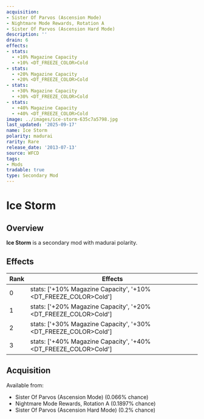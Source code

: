 ```yaml
---
acquisition:
- Sister Of Parvos (Ascension Mode)
- Nightmare Mode Rewards, Rotation A
- Sister Of Parvos (Ascension Hard Mode)
description: ''
drain: 6
effects:
- stats:
  - +10% Magazine Capacity
  - +10% <DT_FREEZE_COLOR>Cold
- stats:
  - +20% Magazine Capacity
  - +20% <DT_FREEZE_COLOR>Cold
- stats:
  - +30% Magazine Capacity
  - +30% <DT_FREEZE_COLOR>Cold
- stats:
  - +40% Magazine Capacity
  - +40% <DT_FREEZE_COLOR>Cold
image: ../images/ice-storm-635c7a5798.jpg
last_updated: '2025-09-17'
name: Ice Storm
polarity: madurai
rarity: Rare
release_date: '2013-07-13'
source: WFCD
tags:
- Mods
tradable: true
type: Secondary Mod
---
```


# Ice Storm

## Overview

**Ice Storm** is a secondary mod with madurai polarity.

## Effects

| Rank | Effects |
|------|----------|
| 0 | stats: ['+10% Magazine Capacity', '+10% <DT_FREEZE_COLOR>Cold'] |
| 1 | stats: ['+20% Magazine Capacity', '+20% <DT_FREEZE_COLOR>Cold'] |
| 2 | stats: ['+30% Magazine Capacity', '+30% <DT_FREEZE_COLOR>Cold'] |
| 3 | stats: ['+40% Magazine Capacity', '+40% <DT_FREEZE_COLOR>Cold'] |

## Acquisition

Available from:
- Sister Of Parvos (Ascension Mode) (0.066% chance)
- Nightmare Mode Rewards, Rotation A (0.1897% chance)
- Sister Of Parvos (Ascension Hard Mode) (0.2% chance)

